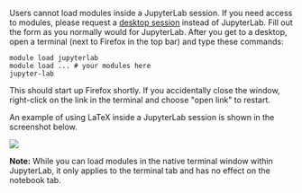 Users cannot load modules inside a JupyterLab session. If you need access to modules, please request a [desktop session](https://ood.hpc.virginia.edu/pun/sys/dashboard/batch_connect/sys/uva_desktop/session_contexts/new) instead of JupyterLab. Fill out the form as you normally would for JupyterLab. After you get to a desktop, open a terminal (next to Firefox in the top bar) and type these commands:

```
module load jupyterlab
module load ... # your modules here
jupyter-lab
```

This should start up Firefox shortly. If you accidentally close the window, right-click on the link in the terminal and choose "open link" to restart.

An example of using LaTeX inside a JupyterLab session is shown in the screenshot below.

<img src="/images/howtos/jupyter-latex.png">

**Note:** While you can load modules in the native terminal window within JupyterLab, it only applies to the terminal tab and has no effect on the notebook tab.
